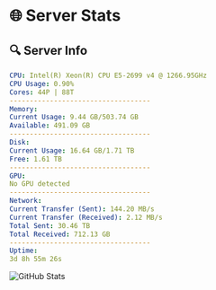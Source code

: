 # 🌐 Server Stats
## 🔍 Server Info
```yaml
CPU: Intel(R) Xeon(R) CPU E5-2699 v4 @ 1266.95GHz
CPU Usage: 0.90%
Cores: 44P | 88T
-----------------------------------
Memory:
Current Usage: 9.44 GB/503.74 GB
Available: 491.09 GB
-----------------------------------
Disk:
Current Usage: 16.64 GB/1.71 TB
Free: 1.61 TB
-----------------------------------
GPU:
No GPU detected
-----------------------------------
Network:
Current Transfer (Sent): 144.20 MB/s
Current Transfer (Received): 2.12 MB/s
Total Sent: 30.46 TB
Total Received: 712.13 GB
-----------------------------------
Uptime:
3d 8h 55m 26s
```
![GitHub Stats](https://img.shields.io/badge/Updated-2025-02-11_07:38:44-blue)